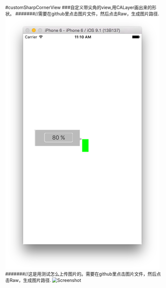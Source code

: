 #customSharpCornerView
###自定义带尖角的view,用CALayer画出来的形状。
#######//需要在github里点击图片文件，然后点击Raw，生成图片路径.
![screenshot](https://raw.githubusercontent.com/wangyingbo/customSharpCornerView/master/screenshot.png)
#######//这是用测试怎么上传图片的。需要在github里点击图片文件，然后点击Raw，生成图片路径.
![Screenshot](https://raw.github.com/onevcat/VVDocumenter-Xcode/master/ScreenShot.gif)
